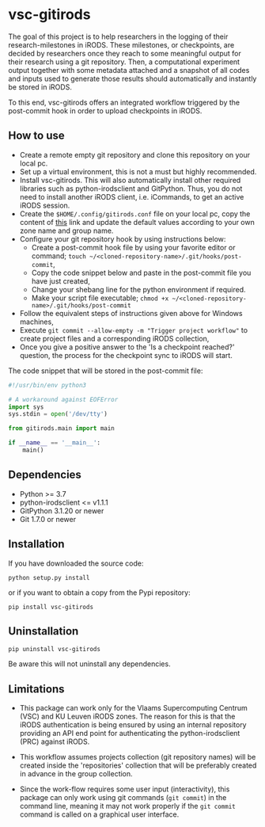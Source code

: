# vsc-gitirods

The goal of this project is to help researchers in the logging of their research-milestones in iRODS. These milestones, or checkpoints, are decided by researchers once they reach to some meaningful output for their research using a git repository. Then, a computational experiment output together with some metadata attached and a snapshot of all codes and inputs used to generate those results should automatically and instantly be stored in iRODS.

To this end, vsc-gitirods offers an integrated workflow triggered by the post-commit hook in order to upload checkpoints in iRODS. 

## How to use

- Create a remote empty git repository and clone this repository on your local pc.
- Set up a virtual environment, this is not a must but highly recommended.
- Install vsc-gitirods. This will also automatically install other required libraries such as python-irodsclient and GitPython. Thus, you do not need to install another iRODS client, i.e. iCommands, to get an active iRODS session.
- Create the `$HOME/.config/gitirods.conf` file on your local pc, copy the content of [this](gitirods.conf) link and update the default values according to your own zone name and group name.
- Configure your git repository hook by using instructions below:
    * Create a post-commit hook file by using your favorite editor or command; `touch ~/<cloned-repository-name>/.git/hooks/post-commit`,
    * Copy the code snippet below and paste in the post-commit file you have just created,
    * Change your shebang line for the python environment if required.
    * Make your script file executable; `chmod +x ~/<cloned-repository-name>/.git/hooks/post-commit`
- Follow the equivalent steps of instructions given above for Windows machines,
- Execute `git commit --allow-empty -m "Trigger project workflow"` to create project files and a corresponding iRODS collection,
- Once you give a positive answer to the 'Is a checkpoint reached?' question, the process for the checkpoint sync to iRODS will start.


The code snippet that will be stored in the post-commit file:

```python
#!/usr/bin/env python3

# A workaround against EOFError
import sys
sys.stdin = open('/dev/tty')

from gitirods.main import main

if __name__ == '__main__':
    main()
```


## Dependencies

- Python >= 3.7
- python-irodsclient <= v1.1.1
- GitPython 3.1.20 or newer
- Git 1.7.0 or newer

## Installation

If you have downloaded the source code:

    python setup.py install

or if you want to obtain a copy from the Pypi repository:

    pip install vsc-gitirods

## Uninstallation

    pip uninstall vsc-gitirods

Be aware this will not uninstall any dependencies.

## Limitations

- This package can work only for the Vlaams Supercomputing Centrum (VSC) and KU Leuven iRODS zones. The reason for this is that the iRODS authentication is being ensured by using an internal repository providing an API end point for authenticating the python-irodsclient (PRC) against iRODS.

- This workflow assumes projects collection (git repository names) will be created inside the 'repositories' collection that will be preferably created in advance in the group collection.

- Since the work-flow requires some user input (interactivity), this package can only work using git commands (`git commit`) in the command line, meaning it may not work properly if the `git commit` command is called on a graphical user interface.

